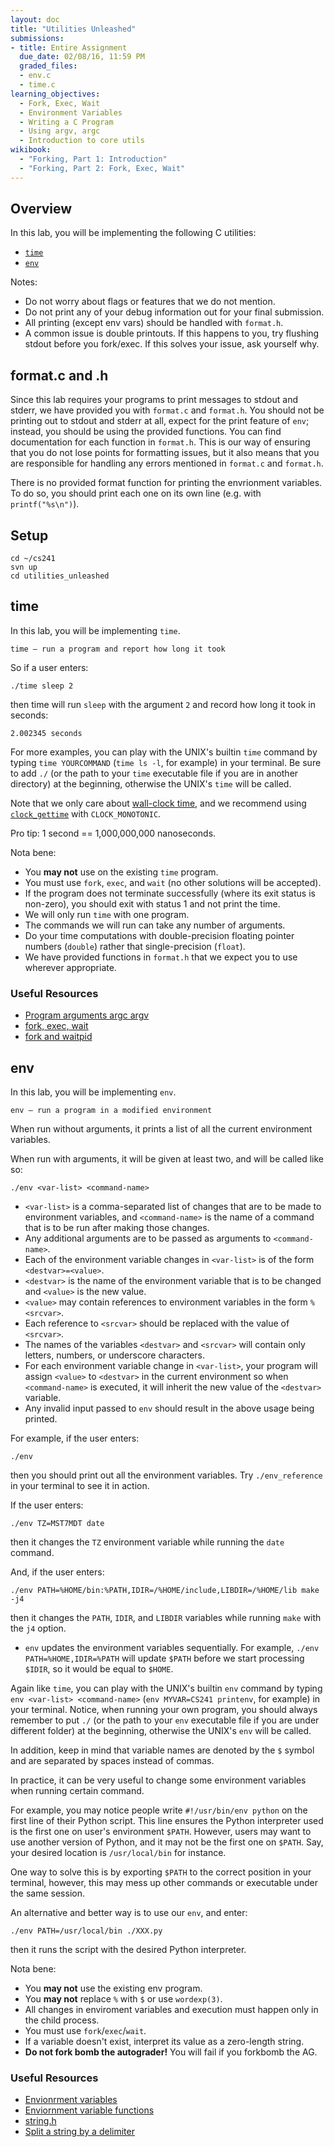 ```yaml
---
layout: doc
title: "Utilities Unleashed"
submissions:
- title: Entire Assignment
  due_date: 02/08/16, 11:59 PM
  graded_files:
  - env.c
  - time.c
learning_objectives:
  - Fork, Exec, Wait
  - Environment Variables
  - Writing a C Program
  - Using argv, argc
  - Introduction to core utils
wikibook:
  - "Forking, Part 1: Introduction"
  - "Forking, Part 2: Fork, Exec, Wait"
---
```


## Overview

In this lab, you will be implementing the following C utilities:

*   [`time`](#time)
*   [`env`](#env)

Notes:

*   Do not worry about flags or features that we do not mention.
*   Do not print any of your debug information out for your final submission.
*   All printing (except env vars) should be handled with `format.h`.
*   A common issue is double printouts. If this happens to you, try flushing stdout before you fork/exec. If this solves your issue, ask yourself why.

## format.c and .h

Since this lab requires your programs to print messages to stdout and stderr, we have provided you with `format.c` and `format.h`. You should not be printing out to stdout and stderr at all, expect for the print feature of `env`; instead, you should be using the provided functions. You can find documentation for each function in `format.h`. This is our way of ensuring that you do not lose points for formatting issues, but it also means that you are responsible for handling any errors mentioned in `format.c` and `format.h`.

There is no provided format function for printing the envrionment variables. To do so, you should print each one on its own line (e.g. with `printf("%s\n")`).


## Setup

```
cd ~/cs241
svn up
cd utilities_unleashed
```

## time

In this lab, you will be implementing `time`.

```
time – run a program and report how long it took
```

So if a user enters:

```
./time sleep 2
```

then time will run `sleep` with the argument `2` and record how long it took in seconds:

```
2.002345 seconds
```

For more examples, you can play with the UNIX's builtin `time` command by typing `time YOURCOMMAND` (`time ls -l`, for example) in your terminal. Be sure to add `./` (or the path to your `time` executable file if you are in another directory) at the beginning, otherwise the UNIX's `time` will be called.

Note that we only care about [wall-clock time](https://en.wikipedia.org/wiki/Wall-clock_time), and we recommend using [`clock_gettime`](http://linux.die.net/man/3/clock_gettime) with `CLOCK_MONOTONIC`.

Pro tip: 1 second == 1,000,000,000 nanoseconds.

Nota bene:

*   You __may not__ use on the existing `time` program.
*   You must use `fork`, `exec`, and `wait` (no other solutions will be accepted).
*   If the program does not terminate successfully (where its exit status is non-zero), you should exit with status 1 and not print the time.
*   We will only run `time` with one program.
*   The commands we will run can take any number of arguments.
*   Do your time computations with double-precision floating pointer numbers (`double`) rather that single-precision (`float`).
*   We have provided functions in `format.h` that we expect you to use wherever appropriate.


### Useful Resources

*   [Program arguments argc argv](http://cs-education.github.io/sys/#chapter/2/section/0/activity/0)
*   [fork, exec, wait](https://github.com/angrave/SystemProgramming/wiki/Forking%2C-Part-2%3A-Fork%2C-Exec%2C-Wait)
*   [fork and waitpid](http://cs-education.github.io/sys/#chapter/5/section/1/activity/0)

## env

In this lab, you will be implementing `env`.

```
env – run a program in a modified environment
```

When run without arguments, it prints a list of all the current environment variables.

When run with arguments, it will be given at least two, and will be called like so:

```
./env <var-list> <command-name>
```

*   `<var-list>` is a comma-separated list of changes that are to be made to environment variables, and `<command-name>` is the name of a command that is to be run after making those changes.
*   Any additional arguments are to be passed as arguments to `<command-name>`.
*   Each of the environment variable changes in `<var-list>` is of the form `<destvar>=<value>`.
*   `<destvar>` is the name of the environment variable that is to be changed and `<value>` is the new value.
*   `<value>` may contain references to environment variables in the form `%<srcvar>`.
*   Each reference to `<srcvar>` should be replaced with the value of `<srcvar>`.
*   The names of the variables `<destvar>` and `<srcvar>` will contain only letters, numbers, or underscore characters.
*   For each environment variable change in `<var-list>`, your program will assign `<value>` to `<destvar>` in the current environment so when `<command-name>` is executed, it will inherit the new value of the `<destvar>` variable.
*   Any invalid input passed to `env` should result in the above usage being printed.

For example, if the user enters:

```
./env
```

then you should print out all the environment variables. Try `./env_reference` in your terminal to see it in action.

If the user enters:

```
./env TZ=MST7MDT date
```

then it changes the `TZ` environment variable while running the `date` command.

And, if the user enters:

```
./env PATH=%HOME/bin:%PATH,IDIR=/%HOME/include,LIBDIR=/%HOME/lib make -j4
```

then it changes the `PATH`, `IDIR`, and `LIBDIR` variables while running `make` with the `j4` option.

*   `env` updates the environment variables sequentially. For example, `./env PATH=%HOME,IDIR=%PATH` will update `$PATH` before we start processing `$IDIR`, so it would be equal to `$HOME`.

Again like `time`, you can play with the UNIX's builtin `env` command by typing `env <var-list> <command-name>` (`env MYVAR=CS241 printenv`, for example) in your terminal. Notice, when running your own program, you should always remember to put `./` (or the path to your `env` executable file if you are under different folder) at the beginning, otherwise the UNIX's `env` will be called.

In addition, keep in mind that variable names are denoted by the `$` symbol and are separated by spaces instead of commas.

In practice, it can be very useful to change some environment variables when running certain command.

For example, you may notice people write `#!/usr/bin/env python` on the first line of their Python script. This line ensures the Python interpreter used is the first one on user's environment `$PATH`. However, users may want to use another version of Python, and it may not be the first one on `$PATH`. Say, your desired location is `/usr/local/bin` for instance.

One way to solve this is by exporting `$PATH` to the correct position in your terminal, however, this may mess up other commands or executable under the same session.

An alternative and better way is to use our `env`, and enter:

```
./env PATH=/usr/local/bin ./XXX.py
```

then it runs the script with the desired Python interpreter.

Nota bene:

*   You __may not__ use the existing env program.
*   You __may not__ replace `%` with `$` or use `wordexp(3)`.
*   All changes in enviroment variables and execution must happen only in the child process.
*   You must use `fork`/`exec`/`wait`.
*   If a variable doesn't exist, interpret its value as a zero-length string.
*   __Do not fork bomb the autograder!__ You will fail if you forkbomb the AG.

### Useful Resources

*   [Envionrment variables](http://cs-education.github.io/sys/#chapter/2/section/1/activity/0)
*   [Enviornment variable functions](http://www.gnu.org/software/libc/manual/html_node/Environment-Variables.html)
*   [string.h](http://man7.org/linux/man-pages/man3/string.3.html)
*   [Split a string by a delimiter](https://www.quora.com/How-do-you-write-a-C-program-to-split-a-string-by-a-delimiter)
